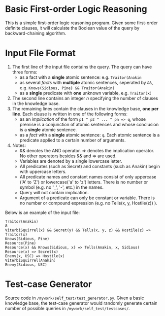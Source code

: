 # Basic First-order Logic Reasoning
This is a simple first-order logic reasoning program. Given some first-order definite clauses, it will calculate the Boolean value of the query by backward-chaining algorithm.

# Input File Format
1. The first line of the input file contains the query. The query can have three forms:
    - as a fact with a **single** atomic sentence: e.g. `Traitor(Anakin`
    - as several *facts* with **multiple** atomic sentences, seperated by `&&`, e.g. `Knows(Sidious, Pine) && Traitor(Anakin)`
    - as a **single** predicate with **one** unknown variable, e.g. `Traitor(x)`
2. The second line contains an integer *n* specifying the number of clauses in the knowledge base.
3. The remaining lines contain the clauses in the knowledge base, **one per line**. Each clause is written in one of the following forms:
    - as an *implication* of the form `p1 ^ p2 ^ ... ^ pn => q`, whose premise is a conjunction of atomic sentences and whose conclusion is a **single** atomic sentence.
    - as a *fact* with a **single** atomic sentence: `q`. Each atomic sentence is a predicate applied to a certain number of arguments.
4. Notes:
    - && denotes the AND operator. => denotes the implication operator. No other operators besides && and => are used.
    - Variables are denoted by a single lowercase letter.
    - All predicates (such as Secret) and constants (such as Anakin) begin with uppercase letters.
    - All predicate names and constant names consist of only uppercase ('A' to 'Z') or lowercase('a' to 'z') letters. There is no number or symbol (e.g. no '_', '-', etc.) in the names.
    - Query will not contain implication.
    - Argument of a predicate can only be constant or variable. There is no number or compound expression (e.g. no Tells(x, y, Hostile(z)) ).

Below is an example of the input file:
```
Traitor(Anakin)
8
ViterbiSquirrel(x) && Secret(y) && Tells(x, y, z) && Hostile(z) => Traitor(x)
Knows(Sidious, Pine)
Resource(Pine)
Resource(x) && Knows(Sidious, x) => Tells(Anakin, x, Sidious)
Resource(x) => Secret(x)
Enemy(x, USC) => Hostile(x)
ViterbiSquirrel(Anakin)
Enemy(Sidious, USC)
```

# Test-case Generator
Source code in `/mywork/self_test/test_generator.py`. Given a basic knowledge base, the test-case generator would randomly generate certain number of possible queries in `/mywork/self_test/testcases/`.